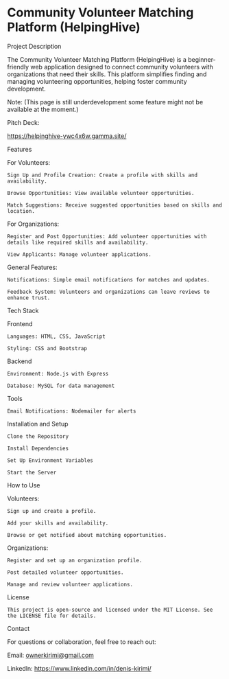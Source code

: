 # Community Volunteer Matching Platform (HelpingHive)

Project Description

The Community Volunteer Matching Platform (HelpingHive) is a beginner-friendly web application designed to connect community volunteers with organizations that need their skills. This platform simplifies finding and managing volunteering opportunities, helping foster community development.

Note:
(This page is still underdevelopment some feature might not be available at the moment.)

Pitch Deck:

https://helpinghive-ywc4x6w.gamma.site/

Features

For Volunteers:

    Sign Up and Profile Creation: Create a profile with skills and availability.
   
    Browse Opportunities: View available volunteer opportunities.
   
    Match Suggestions: Receive suggested opportunities based on skills and location.

For Organizations:

    Register and Post Opportunities: Add volunteer opportunities with details like required skills and availability.
   
    View Applicants: Manage volunteer applications.
   
General Features:

    Notifications: Simple email notifications for matches and updates.
    
    Feedback System: Volunteers and organizations can leave reviews to enhance trust.


Tech Stack

Frontend

    Languages: HTML, CSS, JavaScript
   
    Styling: CSS and Bootstrap
   
Backend

    Environment: Node.js with Express
   
    Database: MySQL for data management
   
Tools

    Email Notifications: Nodemailer for alerts

Installation and Setup

    Clone the Repository
   
    Install Dependencies
   
    Set Up Environment Variables
   
    Start the Server

How to Use

   Volunteers:

    Sign up and create a profile.
   
    Add your skills and availability.
   
    Browse or get notified about matching opportunities.
   
Organizations:

    Register and set up an organization profile.
   
    Post detailed volunteer opportunities.
   
    Manage and review volunteer applications.

License

    This project is open-source and licensed under the MIT License. See the LICENSE file for details.

Contact

For questions or collaboration, feel free to reach out:

Email: ownerkirimi@gmail.com
  
Linkedln: https://www.linkedin.com/in/denis-kirimi/



